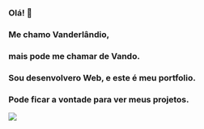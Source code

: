 

### Olá! 👋

### Me chamo Vanderlândio, 
### mais pode me chamar de Vando.
### Sou desenvolvero Web, e este é meu portfolio.
### Pode ficar a vontade para ver meus projetos. 

<img align='left' src="https://github-readme-stats.vercel.app/api?username=Vandorc-Dev&show_icons=true&title_color=783c00&text_color=af552e&icon_color=783c00&bg_color=f8efd4&cache_seconds=2300">


